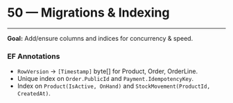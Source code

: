 # 50 — Migrations & Indexing



---


**Goal:** Add/ensure columns and indices for concurrency & speed.

### EF Annotations
- `RowVersion` → `[Timestamp]` byte[] for Product, Order, OrderLine.
- Unique index on `Order.PublicId` and `Payment.IdempotencyKey`.
- Index on `Product(IsActive, OnHand)` and `StockMovement(ProductId, CreatedAt)`.
